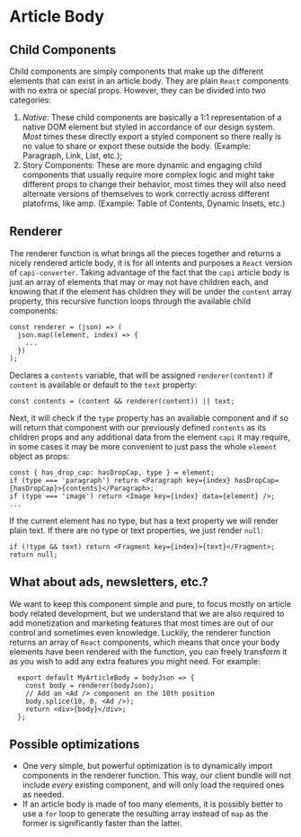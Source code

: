 # Article Body 

## Child Components

Child components are simply components that make up the different elements that can exist in an article body. They are plain `React` components with no extra or special props. However, they can be divided into two categories: 
1. _Native_: These child components are basically a 1:1 representation of a native DOM element but styled in accordance of our design system. _Most_ times these directly export a styled component so there really is no value to share or export these outside the body. (Example: Paragraph, Link, List, etc.);
2. Story Components: These are more dynamic and engaging child components that usually require more complex logic and might take different props to change their behavior, most times they will also need alternate versions of themselves to work correctly across different platofrms, like amp. (Example: Table of Contents, Dynamic Insets, etc.)

## Renderer

The renderer function is what brings all the pieces together and returns a nicely rendered article body, it is for all intents and purposes a `React` version of `capi-converter`.
Taking advantage of the fact that the `capi` article body is just an array of elements that may or may not have children each, and knowing that if the element has children they will be under the `content` array property, this recursive function loops through the available child components:
```
const renderer = (json) => (
  json.map((element, index) => {
    ...
  })
);
```
Declares a `contents` variable, that will be assigned `renderer(content)` if `content` is available or default to the `text` property:
```
const contents = (content && renderer(content)) || text;
```
 Next, it will check if the `type` property has an available component and if so will return that component with our previously defined `contents` as its children props and any additional data from the element `capi` it may require, in some cases it may be more convenient to just pass the whole `element` object as props:
 ```
 const { has_drop_cap: hasDropCap, type } = element;
 if (type === 'paragraph') return <Paragraph key={index} hasDropCap={hasDropCap}>{contents}</Paragraph>;
 if (type === 'image') return <Image key={index} data={element} />;
 ...
 ```

If the current element has no type, but has a text property we will render plain text. If there are no type or text properties, we just render `null`:
```
if (!type && text) return <Fragment key={index}>{text}</Fragment>;
return null;
```
## What about ads, newsletters, etc.?

We want to keep this component simple and pure, to focus mostly on article body related development, but we understand that we are also required to add monetization and marketing features that most times are out of our control and sometimes even knowledge.
Luckily, the renderer function returns an array of `React` components, which means that once your body elements have been rendered with the function, you can freely transform it as you wish to add any extra features you might need. For example:
```
  export default MyArticleBody = bodyJson => {
    const body = renderer(bodyJson);
    // Add an <Ad /> component on the 10th position
    body.splice(10, 0, <Ad />);
    return <div>{body}</div>;
  };
```

## Possible optimizations

- One very simple, but powerful optimization is to dynamically import components in the renderer function. This way, our client bundle will not include _every_ existing component, and will only load the required ones as needed.
- If an article body is made of too many elements, it is possibly better to use a `for` loop to generate the resulting array instead of `map` as the former is significantly faster than the latter.
